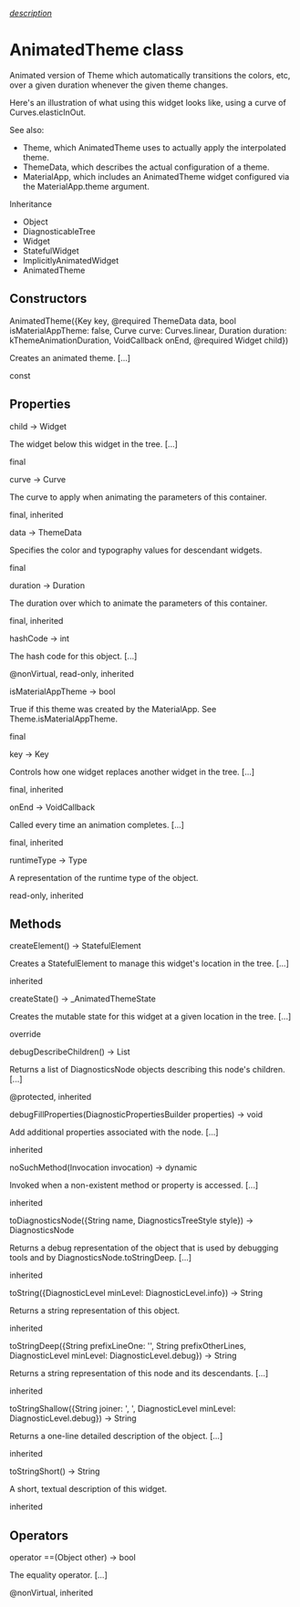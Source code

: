 [*description*][description]

# AnimatedTheme class #

Animated version of Theme which automatically transitions the colors, etc, over a given duration whenever the given theme changes.

Here's an illustration of what using this widget looks like, using a curve of Curves.elasticInOut.

See also:

 *  Theme, which AnimatedTheme uses to actually apply the interpolated theme.
 *  ThemeData, which describes the actual configuration of a theme.
 *  MaterialApp, which includes an AnimatedTheme widget configured via the MaterialApp.theme argument.

Inheritance

 *  Object
 *  DiagnosticableTree
 *  Widget
 *  StatefulWidget
 *  ImplicitlyAnimatedWidget
 *  AnimatedTheme

## Constructors ##

AnimatedTheme(\{Key key, @required ThemeData data, bool isMaterialAppTheme: false, Curve curve: Curves.linear, Duration duration: kThemeAnimationDuration, VoidCallback onEnd, @required Widget child\})

Creates an animated theme. \[...\]

const

## Properties ##

child → Widget

The widget below this widget in the tree. \[...\]

final

curve → Curve

The curve to apply when animating the parameters of this container.

final, inherited

data → ThemeData

Specifies the color and typography values for descendant widgets.

final

duration → Duration

The duration over which to animate the parameters of this container.

final, inherited

hashCode → int

The hash code for this object. \[...\]

@nonVirtual, read-only, inherited

isMaterialAppTheme → bool

True if this theme was created by the MaterialApp. See Theme.isMaterialAppTheme.

final

key → Key

Controls how one widget replaces another widget in the tree. \[...\]

final, inherited

onEnd → VoidCallback

Called every time an animation completes. \[...\]

final, inherited

runtimeType → Type

A representation of the runtime type of the object.

read-only, inherited

## Methods ##

createElement() → StatefulElement

Creates a StatefulElement to manage this widget's location in the tree. \[...\]

inherited

createState() → \_AnimatedThemeState

Creates the mutable state for this widget at a given location in the tree. \[...\]

override

debugDescribeChildren() → List<DiagnosticsNode>

Returns a list of DiagnosticsNode objects describing this node's children. \[...\]

@protected, inherited

debugFillProperties(DiagnosticPropertiesBuilder properties) → void

Add additional properties associated with the node. \[...\]

inherited

noSuchMethod(Invocation invocation) → dynamic

Invoked when a non-existent method or property is accessed. \[...\]

inherited

toDiagnosticsNode(\{String name, DiagnosticsTreeStyle style\}) → DiagnosticsNode

Returns a debug representation of the object that is used by debugging tools and by DiagnosticsNode.toStringDeep. \[...\]

inherited

toString(\{DiagnosticLevel minLevel: DiagnosticLevel.info\}) → String

Returns a string representation of this object.

inherited

toStringDeep(\{String prefixLineOne: '', String prefixOtherLines, DiagnosticLevel minLevel: DiagnosticLevel.debug\}) → String

Returns a string representation of this node and its descendants. \[...\]

inherited

toStringShallow(\{String joiner: ', ', DiagnosticLevel minLevel: DiagnosticLevel.debug\}) → String

Returns a one-line detailed description of the object. \[...\]

inherited

toStringShort() → String

A short, textual description of this widget.

inherited

## Operators ##

operator ==(Object other) → bool

The equality operator. \[...\]

@nonVirtual, inherited


[description]: https://github.com/flutter/flutter/blob/master/packages/flutter/lib/src/material/theme.dart#L221